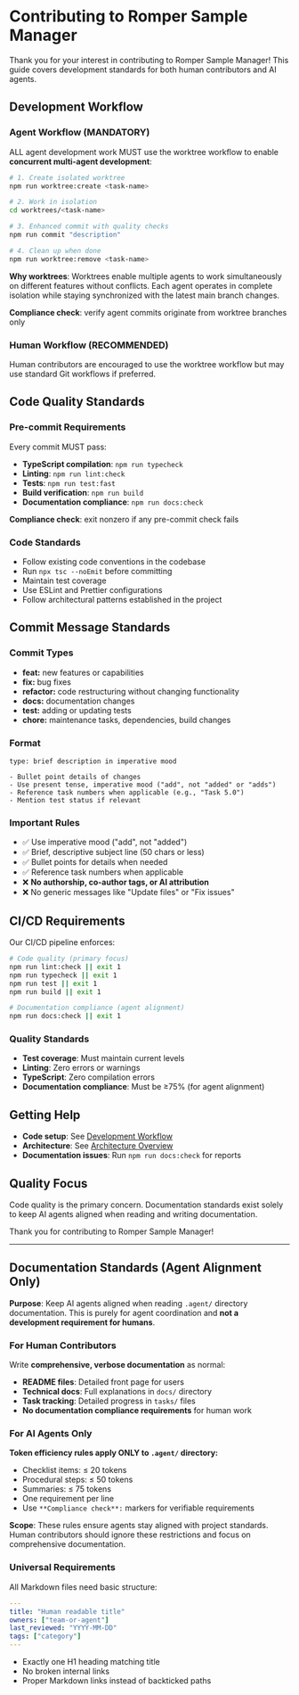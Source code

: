 <!-- 
title: Contributing to Romper Sample Manager
owners: maintainer, developer-team
last_reviewed: 2025-08-15
tags: contributing, development, documentation
-->

# Contributing to Romper Sample Manager

Thank you for your interest in contributing to Romper Sample Manager! This guide covers development standards for both human contributors and AI agents.

## Development Workflow

### Agent Workflow (MANDATORY)

ALL agent development work MUST use the worktree workflow to enable **concurrent multi-agent development**:

```bash
# 1. Create isolated worktree
npm run worktree:create <task-name>

# 2. Work in isolation
cd worktrees/<task-name>

# 3. Enhanced commit with quality checks
npm run commit "description"

# 4. Clean up when done
npm run worktree:remove <task-name>
```

**Why worktrees**: Worktrees enable multiple agents to work simultaneously on different features without conflicts. Each agent operates in complete isolation while staying synchronized with the latest main branch changes.

**Compliance check**: verify agent commits originate from worktree branches only

### Human Workflow (RECOMMENDED)

Human contributors are encouraged to use the worktree workflow but may use standard Git workflows if preferred.

## Code Quality Standards

### Pre-commit Requirements

Every commit MUST pass:

- **TypeScript compilation**: `npm run typecheck`
- **Linting**: `npm run lint:check`
- **Tests**: `npm run test:fast`
- **Build verification**: `npm run build`
- **Documentation compliance**: `npm run docs:check`

**Compliance check**: exit nonzero if any pre-commit check fails

### Code Standards

- Follow existing code conventions in the codebase
- Run `npx tsc --noEmit` before committing
- Maintain test coverage
- Use ESLint and Prettier configurations
- Follow architectural patterns established in the project

## Commit Message Standards

### Commit Types

- **feat:** new features or capabilities
- **fix:** bug fixes
- **refactor:** code restructuring without changing functionality
- **docs:** documentation changes
- **test:** adding or updating tests
- **chore:** maintenance tasks, dependencies, build changes

### Format

```
type: brief description in imperative mood

- Bullet point details of changes
- Use present tense, imperative mood ("add", not "added" or "adds")
- Reference task numbers when applicable (e.g., "Task 5.0")
- Mention test status if relevant
```

### Important Rules

- ✅ Use imperative mood ("add", not "added")
- ✅ Brief, descriptive subject line (50 chars or less)
- ✅ Bullet points for details when needed
- ✅ Reference task numbers when applicable
- ❌ **No authorship, co-author tags, or AI attribution**
- ❌ No generic messages like "Update files" or "Fix issues"

## CI/CD Requirements

Our CI/CD pipeline enforces:

```bash
# Code quality (primary focus)
npm run lint:check || exit 1
npm run typecheck || exit 1
npm run test || exit 1
npm run build || exit 1

# Documentation compliance (agent alignment)
npm run docs:check || exit 1
```

### Quality Standards

- **Test coverage**: Must maintain current levels
- **Linting**: Zero errors or warnings
- **TypeScript**: Zero compilation errors
- **Documentation compliance**: Must be ≥75% (for agent alignment)

## Getting Help

- **Code setup**: See [Development Workflow](./docs/developer/development-workflow.md)
- **Architecture**: See [Architecture Overview](./docs/developer/architecture.md)
- **Documentation issues**: Run `npm run docs:check` for reports

## Quality Focus

Code quality is the primary concern. Documentation standards exist solely to keep AI agents aligned when reading and writing documentation.

Thank you for contributing to Romper Sample Manager!

---

## Documentation Standards (Agent Alignment Only)

**Purpose**: Keep AI agents aligned when reading `.agent/` directory documentation. This is purely for agent coordination and **not a development requirement for humans**.

### For Human Contributors

Write **comprehensive, verbose documentation** as normal:
- **README files**: Detailed front page for users
- **Technical docs**: Full explanations in `docs/` directory  
- **Task tracking**: Detailed progress in `tasks/` files
- **No documentation compliance requirements** for human work

### For AI Agents Only

**Token efficiency rules apply ONLY to `.agent/` directory:**
- Checklist items: ≤ 20 tokens
- Procedural steps: ≤ 50 tokens  
- Summaries: ≤ 75 tokens
- One requirement per line
- Use `**Compliance check**:` markers for verifiable requirements

**Scope**: These rules ensure agents stay aligned with project standards. Human contributors should ignore these restrictions and focus on comprehensive documentation.

### Universal Requirements

All Markdown files need basic structure:

```yaml
---
title: "Human readable title"
owners: ["team-or-agent"]
last_reviewed: "YYYY-MM-DD"
tags: ["category"]
---
```

- Exactly one H1 heading matching title
- No broken internal links
- Proper Markdown links instead of backticked paths